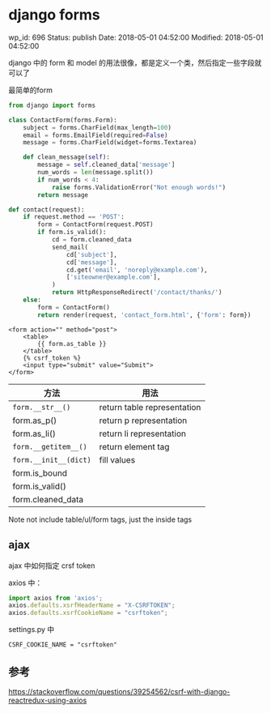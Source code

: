 # django forms


wp_id: 696
Status: publish
Date: 2018-05-01 04:52:00
Modified: 2018-05-01 04:52:00


django 中的 form 和 model 的用法很像，都是定义一个类，然后指定一些字段就可以了

最简单的form

```py
from django import forms

class ContactForm(forms.Form):
    subject = forms.CharField(max_length=100)
    email = forms.EmailField(required=False)
    message = forms.CharField(widget=forms.Textarea)

    def clean_message(self):
        message = self.cleaned_data['message']
        num_words = len(message.split())
        if num_words < 4:
            raise forms.ValidationError("Not enough words!")
        return message
```

```py
def contact(request):
    if request.method == 'POST':
        form = ContactForm(request.POST)
        if form.is_valid():
            cd = form.cleaned_data
            send_mail(
                cd['subject'],
                cd['message'],
                cd.get('email', 'noreply@example.com'),
                ['siteowner@example.com'],
            )
            return HttpResponseRedirect('/contact/thanks/')
    else:
        form = ContactForm()
        return render(request, 'contact_form.html', {'form': form})
```

```jinja
<form action="" method="post">
    <table>
        {{ form.as_table }}
    </table>
    {% csrf_token %}
    <input type="submit" value="Submit">
</form>
```

方法 | 用法
------|------
`form.__str__()` | return table representation
form.as_p() | return p representation
form.as_li() | return li representation
`form.__getitem__()` | return element tag
`form.__init__(dict)` | fill values
form.is_bound | 
form.is_valid() | 
form.cleaned_data | 

Note not include table/ul/form tags, just the inside tags

## ajax

ajax 中如何指定 crsf token

axios 中：

```js
import axios from 'axios';
axios.defaults.xsrfHeaderName = "X-CSRFTOKEN";
axios.defaults.xsrfCookieName = "csrftoken";
```

settings.py 中

```
CSRF_COOKIE_NAME = "csrftoken"
```

## 参考

https://stackoverflow.com/questions/39254562/csrf-with-django-reactredux-using-axios